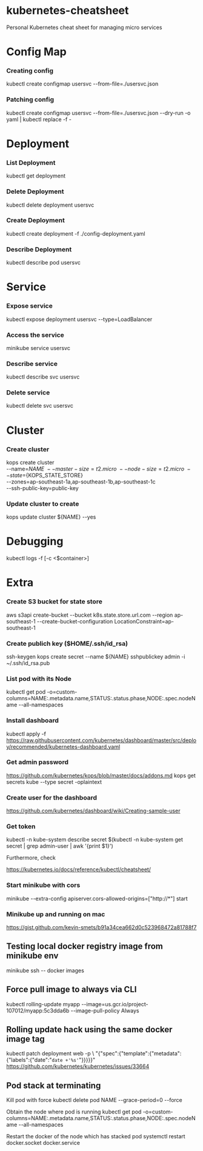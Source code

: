 # kubernetes-cheatsheet
Personal Kubernetes cheat sheet for managing micro services 


# Config Map

### Creating config
kubectl create configmap usersvc --from-file=./usersvc.json

### Patching config
kubectl create configmap usersvc --from-file=./usersvc.json --dry-run -o yaml | kubectl replace -f -


# Deployment

### List Deployment
kubectl get deployment

### Delete Deployment
kubectl delete deployment usersvc

### Create Deployment
kubectl create deployment -f ./config-deployment.yaml

### Describe Deployment
kubectl describe pod usersvc

# Service

### Expose service
kubectl expose deployment usersvc --type=LoadBalancer

### Access the service
minikube service usersvc

### Describe service
kubectl describe svc usersvc

### Delete service
kubectl delete svc usersvc

# Cluster

### Create cluster
kops create cluster \
--name=${NAME} \
--master-size=t2.micro \
--node-size=t2.micro \
--state=${KOPS_STATE_STORE} \
--zones=ap-southeast-1a,ap-southeast-1b,ap-southeast-1c \
--ssh-public-key=public-key

### Update cluster to create
kops update cluster ${NAME} --yes

# Debugging
kubectl logs -f <name> [-c <$container>]
  
# Extra

### Create S3 bucket for state store
aws s3api create-bucket --bucket k8s.state.store.url.com --region ap-southeast-1 --create-bucket-configuration LocationConstraint=ap-southeast-1

### Create publich key ($HOME/.ssh/id_rsa)
ssh-keygen
kops create secret --name ${NAME} sshpublickey admin -i ~/.ssh/id_rsa.pub

### List pod with its Node
kubectl get pod -o=custom-columns=NAME:.metadata.name,STATUS:.status.phase,NODE:.spec.nodeName --all-namespaces

### Install dashboard
kubectl apply -f https://raw.githubusercontent.com/kubernetes/dashboard/master/src/deploy/recommended/kubernetes-dashboard.yaml

### Get admin password
https://github.com/kubernetes/kops/blob/master/docs/addons.md
kops get secrets kube --type secret -oplaintext

### Create user for the dashboard
https://github.com/kubernetes/dashboard/wiki/Creating-sample-user

### Get token
kubectl -n kube-system describe secret $(kubectl -n kube-system get secret | grep admin-user | awk '{print $1}')

Furthermore, check

https://kubernetes.io/docs/reference/kubectl/cheatsheet/

### Start minikube with cors
minikube --extra-config apiserver.cors-allowed-origins=["http://*"] start

### Minikube up and running on mac 
https://gist.github.com/kevin-smets/b91a34cea662d0c523968472a81788f7

## Testing local docker registry image from minikube env
minikube ssh -- docker images

## Force pull image to always via CLI
kubectl rolling-update myapp --image=us.gcr.io/project-107012/myapp:5c3dda6b --image-pull-policy Always

## Rolling update hack using the same docker image tag
kubectl patch deployment web -p \ "{\"spec\":{\"template\":{\"metadata\":{\"labels\":{\"date\":\"`date +'%s'`\"}}}}}"
https://github.com/kubernetes/kubernetes/issues/33664

## Pod stack at terminating
Kill pod with force 
kubectl delete pod NAME --grace-period=0 --force

Obtain the node where pod is running
kubectl get pod -o=custom-columns=NAME:.metadata.name,STATUS:.status.phase,NODE:.spec.nodeName --all-namespaces

Restart the docker of the node which has stacked pod
systemctl restart docker.socket docker.service

